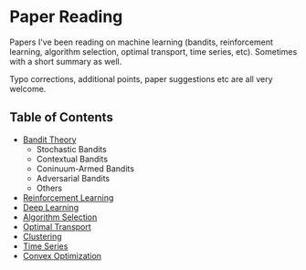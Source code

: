 # Paper Reading
Papers I've been reading on machine learning (bandits, reinforcement learning, algorithm selection, optimal transport, time series, etc). Sometimes with a short summary as well.

Typo corrections, additional points, paper suggestions etc are all very welcome.

## Table of Contents

- [Bandit Theory](https://github.com/xuedong/paper-reading/blob/master/Bandit%20Theory.md)
	- Stochastic Bandits
	- Contextual Bandits
	- Coninuum-Armed Bandits
	- Adversarial Bandits
	- Others
- [Reinforcement Learning](https://github.com/xuedong/paper-reading/blob/master/Reinforcement%20Learning.md)
- [Deep Learning](https://github.com/xuedong/paper-reading/blob/master/Deep%20Learning.md)
- [Algorithm Selection](https://github.com/xuedong/paper-reading/blob/master/Algorithm%20Selection.md)
- [Optimal Transport](https://github.com/xuedong/paper-reading/blob/master/Optimal%20Transport.md)
- [Clustering](https://github.com/xuedong/paper-reading/blob/master/Clustering.md)
- [Time Series](https://github.com/xuedong/paper-reading/blob/master/Time%20Series.md)
- [Convex Optimization](https://github.com/xuedong/paper-reading/blob/master/Convex%20Optimization.md)
